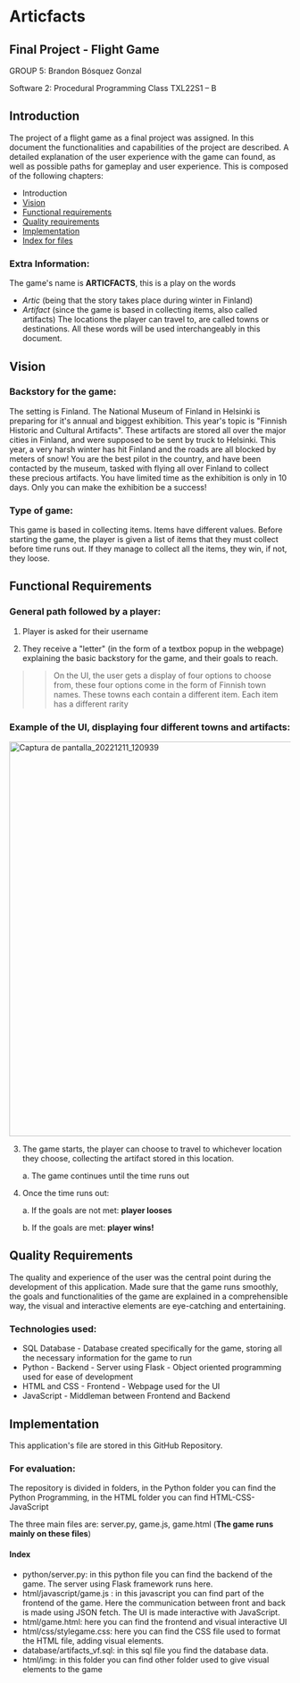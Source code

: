 # Articfacts
## Final Project - Flight Game

GROUP 5: Brandon Bósquez Gonzal

Software 2: Procedural Programming Class TXL22S1 – B

## Introduction 

The project of a flight game as a final project was assigned. In this document the functionalities and capabilities of the project are described. A detailed explanation of the user experience with the game can found, as well as possible paths for gameplay and user experience. 
This is composed of the following chapters: 
*	Introduction 
* [Vision](#vision)
*	[Functional requirements](#functional-requirements)
*	[Quality requirements](#quality-requirements)
*	[Implementation](#implementation)
*	[Index for files](#index)

### Extra Information:
The game's name is **ARTICFACTS**, this is a play on the words 
* *Artic* (being that the story takes place during winter in Finland)
* *Artifact* (since the game is based in collecting items, also called artifacts)
The locations the player can travel to, are called towns or destinations. All these words will be used interchangeably in this document.

## Vision

### Backstory for the game:
The setting is Finland. The National Museum of Finland in Helsinki is preparing for it's annual and biggest exhibition. This year's topic is "Finnish Historic and Cultural Artifacts". 
These artifacts are stored all over the major cities in Finland, and were supposed to be sent by truck to Helsinki. This year, a very harsh winter has hit Finland and the
roads are all blocked by meters of snow! You are the best pilot in the country, and have been contacted by the museum, tasked with flying all over Finland to collect these precious artifacts. You have
limited time as the exhibition is only in 10 days. Only you can make the exhibition be a success!

### Type of game:
This game is based in collecting items. Items have different values. Before starting the game, the player is given a list of items that they must collect before time runs out.
If they manage to collect all the items, they win, if not, they loose.

## Functional Requirements
### General path followed by a player:
1. Player is asked for their username

2. They receive a "letter" (in the form of a textbox popup in the webpage) explaining the basic backstory for the game, and their goals to reach.

>> On the UI, the user gets a display of four options to choose from, these four options come in the form of Finnish town names. These towns each contain a different item. Each item has a different rarity
### Example of the UI, displaying four different towns and artifacts:
<img width="707" alt="Captura de pantalla_20221211_120939" src="https://user-images.githubusercontent.com/111736314/206924406-ac174047-aec4-4986-9285-a60d336161e9.png"> 

3. The game starts, the player can choose to travel to whichever location they choose, collecting the artifact stored in this location.

    a. The game continues until the time runs out
  
4. Once the time runs out:

    a. If the goals are not met: **player looses**
  
     b. If the goals are met: **player wins!**

## Quality Requirements

The quality and experience of the user was the central point during the development of this application. Made sure that the game runs smoothly, the goals and functionalities of the game are explained in a comprehensible way, the visual and interactive elements are eye-catching and entertaining.

### Technologies used:

* SQL Database - Database created specifically for the game, storing all the necessary information for the game to run
* Python - Backend - Server using Flask - Object oriented programming used for ease of development
* HTML and CSS - Frontend - Webpage used for the UI
* JavaScript - Middleman between Frontend and Backend

## Implementation

This application's file are stored in this GitHub Repository.
### For evaluation:
The repository is divided in folders, in the Python folder you can find the Python Programming, in the HTML folder you can find HTML-CSS-JavaScript

The three main files are: server.py, game.js, game.html (**The game runs mainly on these files**)

#### Index

* python/server.py: in this python file you can find the backend of the game. The server using Flask framework runs here.
* html/javascript/game.js : in this javascript you can find part of the frontend of the game. Here the communication between front and back is made using JSON fetch. The UI is made interactive with JavaScript.
* html/game.html: here you can find the frontend and visual interactive UI
* html/css/stylegame.css: here you can find the CSS file used to format the HTML file, adding visual elements.
* database/artifacts_vf.sql: in this sql file you find the database data.
* html/img: in this folder you can find other folder used to give visual elements to the game




